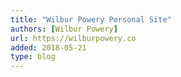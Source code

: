 ```yaml
---
title: "Wilbur Powery Personal Site"
authors: [Wilbur Powery]
url: https://wilburpowery.co
added: 2018-05-21
type: blog
---
```

